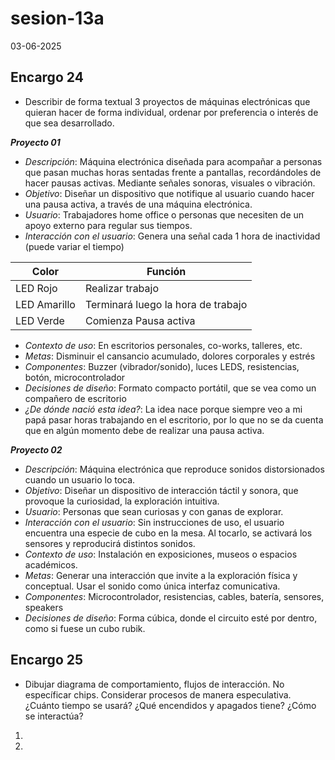 # sesion-13a

03-06-2025

## Encargo 24
* Describir de forma textual 3 proyectos de máquinas electrónicas que quieran hacer de forma individual, ordenar por preferencia o interés de que sea desarrollado.

***Proyecto 01***

* _Descripción_: Máquina electrónica diseñada para acompañar a personas que pasan muchas horas sentadas frente a pantallas, recordándoles de hacer pausas activas. Mediante señales sonoras, visuales o vibración.
* _Objetivo_: Diseñar un dispositivo que notifique al usuario cuando hacer una pausa activa, a través de una máquina electrónica.
* _Usuario_: Trabajadores home office o personas que necesiten de un apoyo externo para regular sus tiempos.
* _Interacción con el usuario_: Genera una señal cada 1 hora de inactividad (puede variar el tiempo)

|Color|Función|
|---|---|
|LED Rojo|Realizar trabajo|
|LED Amarillo|Terminará luego la hora de trabajo|
|LED Verde|Comienza Pausa activa|

* _Contexto de uso_: En escritorios personales, co-works, talleres, etc.
* _Metas_: Disminuir el cansancio acumulado, dolores corporales y estrés
* _Componentes_: Buzzer (vibrador/sonido), luces LEDS, resistencias, botón, microcontrolador
* _Decisiones de diseño_: Formato compacto portátil, que se vea como un compañero de escritorio
* _¿De dónde nació esta idea?_: La idea nace porque siempre veo a mi papá pasar horas trabajando en el escritorio, por lo que no se da cuenta que en algún momento debe de realizar una pausa activa.

***Proyecto 02***
* _Descripción_: Máquina electrónica que reproduce sonidos distorsionados cuando un usuario lo toca.
* _Objetivo_: Diseñar un dispositivo de interacción táctil y sonora, que provoque la curiosidad, la exploración intuitiva.
* _Usuario_: Personas que sean curiosas y con ganas de explorar.
* _Interacción con el usuario_: Sin instrucciones de uso, el usuario encuentra una especie de cubo en la mesa. Al tocarlo, se activará los sensores y reproducirá distintos sonidos.
* _Contexto de uso_: Instalación en exposiciones, museos o espacios académicos.
* _Metas_: Generar una interacción que invite a la exploración física y conceptual. Usar el sonido como única interfaz comunicativa.
* _Componentes_: Microcontrolador, resistencias, cables, batería, sensores, speakers 
* _Decisiones de diseño_: Forma cúbica, donde el circuito esté por dentro, como si fuese un cubo rubik.


## Encargo 25
* Dibujar diagrama de comportamiento, flujos de interacción. No específicar chips. Considerar procesos de manera especulativa. ¿Cuánto tiempo se usará? ¿Qué encendidos y apagados tiene? ¿Cómo se interactúa?

1. 

2. 
